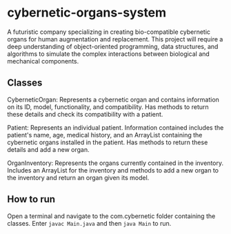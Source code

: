 # cybernetic-organs-system
A futuristic company specializing in creating bio-compatible cybernetic organs for human augmentation and replacement. This project will require a deep understanding of object-oriented programming, data structures, and algorithms to simulate the complex interactions between biological and mechanical components.

## Classes
CyberneticOrgan: Represents a cybernetic organ and contains information on its ID, model, functionality, and compatibility. Has methods to return these details and check its compatibility with a patient.

Patient: Represents an individual patient. Information contained includes the patient's name, age, medical history, and an ArrayList containing the cybernetic organs installed in the patient. Has methods to return these details and add a new organ.

OrganInventory: Represents the organs currently contained in the inventory. Includes an ArrayList for the inventory and methods to add a new organ to the inventory and return an organ given its model.

## How to run
Open a terminal and navigate to the com.cybernetic folder containing the classes.
Enter ```javac Main.java``` and then ```java Main``` to run.